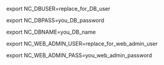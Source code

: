 export NC_DBUSER=replace_for_DB_user

export NC_DBPASS=you_DB_password

export NC_DBNAME=you_DB_name

export NC_WEB_ADMIN_USER=replace_for_web_admin_user

export NC_WEB_ADMIN_PASS=you_web_admin_password
